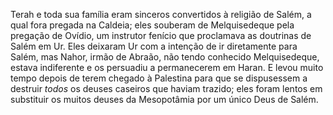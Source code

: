 ﻿Terah e toda sua família eram sinceros convertidos à religião de Salém, a qual fora pregada na Caldeia; eles souberam de Melquisedeque pela pregação de Ovídio, um instrutor fenício que proclamava as doutrinas de Salém em Ur. Eles deixaram Ur com a intenção de ir diretamente para Salém, mas Nahor, irmão de Abraão, não tendo conhecido Melquisedeque, estava indiferente e os persuadiu a permanecerem em Haran. E  levou muito tempo depois de terem chegado à Palestina para que se dispusessem a destruir *todos* os deuses caseiros que haviam trazido; eles foram lentos em substituir os muitos deuses da Mesopotâmia por um único Deus de Salém.
